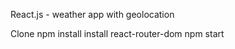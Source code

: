  React.js - weather app with geolocation 

Clone 
npm install 
install react-router-dom 
npm start

